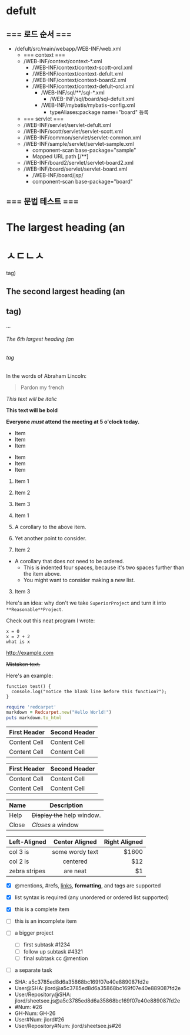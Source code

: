# defult

## === 로드 순서 ===

* /defult/src/main/webapp/WEB-INF/web.xml	
  * === context ===
  * /WEB-INF/context/context-*.xml
    * /WEB-INF/context/context-scott-orcl.xml
    * /WEB-INF/context/context-defult.xml
    * /WEB-INF/context/context-board2.xml
    * /WEB-INF/context/context-defult-orcl.xml
      * /WEB-INF/sql/**/sql-*.xml
        * /WEB-INF/sql/board/sql-defult.xml
      * /WEB-INF/mybatis/mybatis-config.xml
        * typeAliases:package name="board" 등록
  * === servlet ===
  * /WEB-INF/servlet/servlet-defult.xml
  * /WEB-INF/scott/servlet/servlet-scott.xml
  * /WEB-INF/common/servlet/servlet-common.xml
  * /WEB-INF/sample/servlet/servlet-sample.xml
    * component-scan base-package="sample"
    * Mapped URL path [/**]
  * /WEB-INF/board2/servlet/servlet-board2.xml
  * /WEB-INF/board/servlet/servlet-board.xml
    * /WEB-INF/board/jsp/
    * component-scan base-package="board"

##  === 문법 테스트 ===

# The largest heading (an <h1>ㅅㄷㄴㅅ</h1> tag)
## The second largest heading (an <h2> tag)
…
###### The 6th largest heading (an <h6> tag
In the words of Abraham Lincoln:

> Pardon my french

*This text will be italic*

**This text will be bold**

**Everyone _must_ attend the meeting at 5 o'clock today.**

* Item
* Item
* Item

- Item
- Item
- Item

1. Item 1
2. Item 2
3. Item 3

1. Item 1
  1. A corollary to the above item.
  2. Yet another point to consider.
2. Item 2
  * A corollary that does not need to be ordered.
    * This is indented four spaces, because it's two spaces further than the item above.
    * You might want to consider making a new list.
3. Item 3

Here's an idea: why don't we take `SuperiorProject` and turn it into `**Reasonable**Project`.

Check out this neat program I wrote:

```
x = 0
x = 2 + 2
what is x
```

http://example.com

~~Mistaken text.~~

Here's an example:

```
function test() {
  console.log("notice the blank line before this function?");
}
```

```ruby
require 'redcarpet'
markdown = Redcarpet.new("Hello World!")
puts markdown.to_html
```

First Header  | Second Header
------------- | -------------
Content Cell  | Content Cell
Content Cell  | Content Cell

| First Header  | Second Header |
| ------------- | ------------- |
| Content Cell  | Content Cell  |
| Content Cell  | Content Cell  |

| Name | Description          |
| ------------- | ----------- |
| Help      | ~~Display the~~ help window.|
| Close     | _Closes_ a window     |

| Left-Aligned  | Center Aligned  | Right Aligned |
| :------------ |:---------------:| -----:|
| col 3 is      | some wordy text | $1600 |
| col 2 is      | centered        |   $12 |
| zebra stripes | are neat        |    $1 |

- [x] @mentions, #refs, [links](), **formatting**, and <del>tags</del> are supported
- [x] list syntax is required (any unordered or ordered list supported)
- [x] this is a complete item
- [ ] this is an incomplete item

- [ ] a bigger project
  - [ ] first subtask #1234
  - [ ] follow up subtask #4321
  - [ ] final subtask cc @mention
- [ ] a separate task

* SHA: a5c3785ed8d6a35868bc169f07e40e889087fd2e
* User@SHA: jlord@a5c3785ed8d6a35868bc169f07e40e889087fd2e
* User/Repository@SHA: jlord/sheetsee.js@a5c3785ed8d6a35868bc169f07e40e889087fd2e
* #Num: #26
* GH-Num: GH-26
* User#Num: jlord#26
* User/Repository#Num: jlord/sheetsee.js#26
